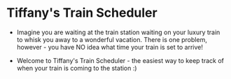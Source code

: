 # Tiffany's Train Scheduler

* Imagine you are waiting at the train station waiting on your luxury train to whisk you away to a wonderful vacation. There is one problem, however - you have NO idea what time your train is set to arrive!

* Welcome to Tiffany's Train Scheduler - the easiest way to keep track of when your train is coming to the station :)